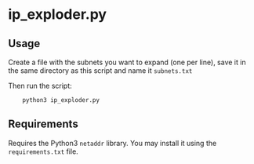 # ip_exploder.py 

## Usage

Create a file with the subnets you want to expand (one per line), save it in the same directory as this script and name it `subnets.txt`

Then run the script: 

```
    python3 ip_exploder.py
```

## Requirements

Requires the Python3 `netaddr` library. You may install it using the `requirements.txt` file.